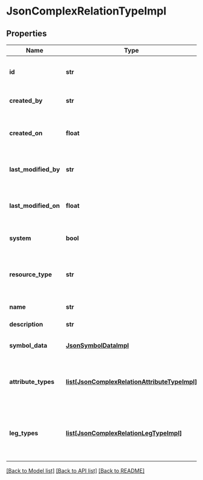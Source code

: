 # JsonComplexRelationTypeImpl

## Properties
Name | Type | Description | Notes
------------ | ------------- | ------------- | -------------
**id** | **str** | The &lt;code&gt;id&lt;/code&gt; of the represented object (entity) | 
**created_by** | **str** | The id of the user that created this resource | [optional] 
**created_on** | **float** | The timestamp (in UTC time standard) of the creation of this resource | [optional] 
**last_modified_by** | **str** | The id of the user who modified this resource the last time | [optional] 
**last_modified_on** | **float** | The timestamp (in UTC time standard) of the last modification of this resource | [optional] 
**system** | **bool** | Whether this is a system resource or not | [optional] 
**resource_type** | **str** | The type of this resource, i.e. [Community, Asset, Domain, Attribute, Relation, WorkflowInstance] | [optional] 
**name** | **str** | The name of the resource | [optional] 
**description** | **str** | The description of the resource | [optional] 
**symbol_data** | [**JsonSymbolDataImpl**](JsonSymbolDataImpl.md) | The symbol data of the complex relation type | [optional] 
**attribute_types** | [**list[JsonComplexRelationAttributeTypeImpl]**](JsonComplexRelationAttributeTypeImpl.md) | The list of the attribute types that are accepted for the complex relation of this type | [optional] 
**leg_types** | [**list[JsonComplexRelationLegTypeImpl]**](JsonComplexRelationLegTypeImpl.md) | The list of the leg types representing assets related within complex relation type with given role and co-role | [optional] 

[[Back to Model list]](../README.md#documentation-for-models) [[Back to API list]](../README.md#documentation-for-api-endpoints) [[Back to README]](../README.md)


